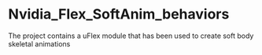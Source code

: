 # Nvidia_Flex_SoftAnim_behaviors
The project contains a uFlex module that has been used to create soft body skeletal animations
